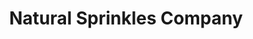 ---
title: "Natural Sprinkles Company"
url: /albany/natural-sprinkles-company/
shop: confectionery
---